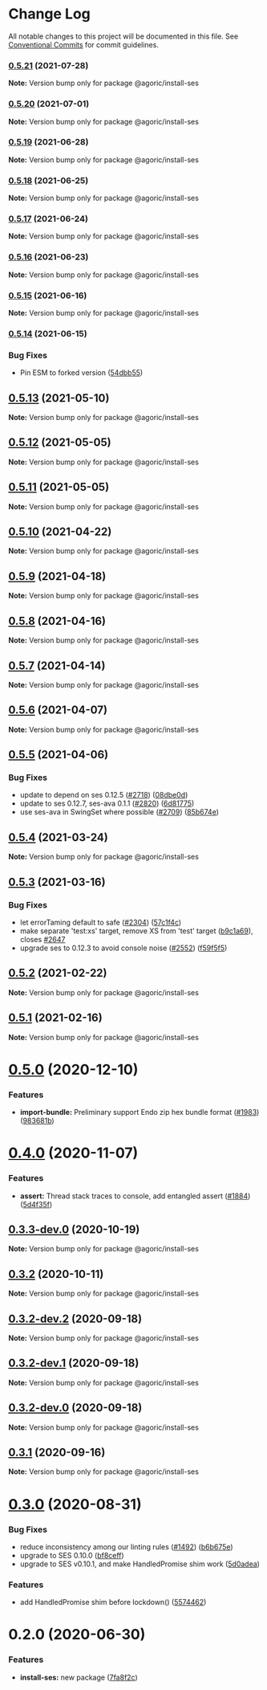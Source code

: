 # Change Log

All notable changes to this project will be documented in this file.
See [Conventional Commits](https://conventionalcommits.org) for commit guidelines.

### [0.5.21](https://github.com/Agoric/agoric-sdk/compare/@agoric/install-ses@0.5.20...@agoric/install-ses@0.5.21) (2021-07-28)

**Note:** Version bump only for package @agoric/install-ses





### [0.5.20](https://github.com/Agoric/agoric-sdk/compare/@agoric/install-ses@0.5.19...@agoric/install-ses@0.5.20) (2021-07-01)

**Note:** Version bump only for package @agoric/install-ses





### [0.5.19](https://github.com/Agoric/agoric-sdk/compare/@agoric/install-ses@0.5.18...@agoric/install-ses@0.5.19) (2021-06-28)

**Note:** Version bump only for package @agoric/install-ses





### [0.5.18](https://github.com/Agoric/agoric-sdk/compare/@agoric/install-ses@0.5.17...@agoric/install-ses@0.5.18) (2021-06-25)

**Note:** Version bump only for package @agoric/install-ses





### [0.5.17](https://github.com/Agoric/agoric-sdk/compare/@agoric/install-ses@0.5.16...@agoric/install-ses@0.5.17) (2021-06-24)

**Note:** Version bump only for package @agoric/install-ses





### [0.5.16](https://github.com/Agoric/agoric-sdk/compare/@agoric/install-ses@0.5.15...@agoric/install-ses@0.5.16) (2021-06-23)

**Note:** Version bump only for package @agoric/install-ses





### [0.5.15](https://github.com/Agoric/agoric-sdk/compare/@agoric/install-ses@0.5.14...@agoric/install-ses@0.5.15) (2021-06-16)

**Note:** Version bump only for package @agoric/install-ses





### [0.5.14](https://github.com/Agoric/agoric-sdk/compare/@agoric/install-ses@0.5.13...@agoric/install-ses@0.5.14) (2021-06-15)


### Bug Fixes

* Pin ESM to forked version ([54dbb55](https://github.com/Agoric/agoric-sdk/commit/54dbb55d64d7ff7adb395bc4bd9d1461dd2d3c17))



## [0.5.13](https://github.com/Agoric/agoric-sdk/compare/@agoric/install-ses@0.5.12...@agoric/install-ses@0.5.13) (2021-05-10)

**Note:** Version bump only for package @agoric/install-ses





## [0.5.12](https://github.com/Agoric/agoric-sdk/compare/@agoric/install-ses@0.5.11...@agoric/install-ses@0.5.12) (2021-05-05)

**Note:** Version bump only for package @agoric/install-ses





## [0.5.11](https://github.com/Agoric/agoric-sdk/compare/@agoric/install-ses@0.5.10...@agoric/install-ses@0.5.11) (2021-05-05)

**Note:** Version bump only for package @agoric/install-ses





## [0.5.10](https://github.com/Agoric/agoric-sdk/compare/@agoric/install-ses@0.5.9...@agoric/install-ses@0.5.10) (2021-04-22)

**Note:** Version bump only for package @agoric/install-ses





## [0.5.9](https://github.com/Agoric/agoric-sdk/compare/@agoric/install-ses@0.5.8...@agoric/install-ses@0.5.9) (2021-04-18)

**Note:** Version bump only for package @agoric/install-ses





## [0.5.8](https://github.com/Agoric/agoric-sdk/compare/@agoric/install-ses@0.5.7...@agoric/install-ses@0.5.8) (2021-04-16)

**Note:** Version bump only for package @agoric/install-ses





## [0.5.7](https://github.com/Agoric/agoric-sdk/compare/@agoric/install-ses@0.5.6...@agoric/install-ses@0.5.7) (2021-04-14)

**Note:** Version bump only for package @agoric/install-ses





## [0.5.6](https://github.com/Agoric/agoric-sdk/compare/@agoric/install-ses@0.5.5...@agoric/install-ses@0.5.6) (2021-04-07)

**Note:** Version bump only for package @agoric/install-ses





## [0.5.5](https://github.com/Agoric/agoric-sdk/compare/@agoric/install-ses@0.5.4...@agoric/install-ses@0.5.5) (2021-04-06)


### Bug Fixes

* update to depend on ses 0.12.5 ([#2718](https://github.com/Agoric/agoric-sdk/issues/2718)) ([08dbe0d](https://github.com/Agoric/agoric-sdk/commit/08dbe0db5ce06944dc92c710865e441a60b31b5b))
* update to ses 0.12.7, ses-ava 0.1.1 ([#2820](https://github.com/Agoric/agoric-sdk/issues/2820)) ([6d81775](https://github.com/Agoric/agoric-sdk/commit/6d81775715bc80e6033d75cb65edbfb1452b1608))
* use ses-ava in SwingSet where possible ([#2709](https://github.com/Agoric/agoric-sdk/issues/2709)) ([85b674e](https://github.com/Agoric/agoric-sdk/commit/85b674e7942443219fa9828841cc7bd8ef909b47))





## [0.5.4](https://github.com/Agoric/agoric-sdk/compare/@agoric/install-ses@0.5.3...@agoric/install-ses@0.5.4) (2021-03-24)

**Note:** Version bump only for package @agoric/install-ses





## [0.5.3](https://github.com/Agoric/agoric-sdk/compare/@agoric/install-ses@0.5.2...@agoric/install-ses@0.5.3) (2021-03-16)


### Bug Fixes

* let errorTaming default to safe ([#2304](https://github.com/Agoric/agoric-sdk/issues/2304)) ([57c1f4c](https://github.com/Agoric/agoric-sdk/commit/57c1f4cc3841ba9c6be89c01b022ca70eeedc776))
* make separate 'test:xs' target, remove XS from 'test' target ([b9c1a69](https://github.com/Agoric/agoric-sdk/commit/b9c1a6987093fc8e09e8aba7acd2a1618413bac8)), closes [#2647](https://github.com/Agoric/agoric-sdk/issues/2647)
* upgrade ses to 0.12.3 to avoid console noise ([#2552](https://github.com/Agoric/agoric-sdk/issues/2552)) ([f59f5f5](https://github.com/Agoric/agoric-sdk/commit/f59f5f58d1567bb11710166b1dbc80f25c39a04f))





## [0.5.2](https://github.com/Agoric/agoric-sdk/compare/@agoric/install-ses@0.5.1...@agoric/install-ses@0.5.2) (2021-02-22)

**Note:** Version bump only for package @agoric/install-ses





## [0.5.1](https://github.com/Agoric/agoric-sdk/compare/@agoric/install-ses@0.5.0...@agoric/install-ses@0.5.1) (2021-02-16)

**Note:** Version bump only for package @agoric/install-ses





# [0.5.0](https://github.com/Agoric/agoric-sdk/compare/@agoric/install-ses@0.4.0...@agoric/install-ses@0.5.0) (2020-12-10)


### Features

* **import-bundle:** Preliminary support Endo zip hex bundle format ([#1983](https://github.com/Agoric/agoric-sdk/issues/1983)) ([983681b](https://github.com/Agoric/agoric-sdk/commit/983681bfc4bf512b6bd90806ed9220cd4fefc13c))





# [0.4.0](https://github.com/Agoric/agoric-sdk/compare/@agoric/install-ses@0.3.3-dev.0...@agoric/install-ses@0.4.0) (2020-11-07)


### Features

* **assert:** Thread stack traces to console, add entangled assert ([#1884](https://github.com/Agoric/agoric-sdk/issues/1884)) ([5d4f35f](https://github.com/Agoric/agoric-sdk/commit/5d4f35f901f2ca40a2a4d66dab980a5fe8e575f4))





## [0.3.3-dev.0](https://github.com/Agoric/agoric-sdk/compare/@agoric/install-ses@0.3.2...@agoric/install-ses@0.3.3-dev.0) (2020-10-19)

**Note:** Version bump only for package @agoric/install-ses





## [0.3.2](https://github.com/Agoric/agoric-sdk/compare/@agoric/install-ses@0.3.2-dev.2...@agoric/install-ses@0.3.2) (2020-10-11)

**Note:** Version bump only for package @agoric/install-ses





## [0.3.2-dev.2](https://github.com/Agoric/agoric-sdk/compare/@agoric/install-ses@0.3.2-dev.1...@agoric/install-ses@0.3.2-dev.2) (2020-09-18)

**Note:** Version bump only for package @agoric/install-ses





## [0.3.2-dev.1](https://github.com/Agoric/agoric-sdk/compare/@agoric/install-ses@0.3.2-dev.0...@agoric/install-ses@0.3.2-dev.1) (2020-09-18)

**Note:** Version bump only for package @agoric/install-ses





## [0.3.2-dev.0](https://github.com/Agoric/agoric-sdk/compare/@agoric/install-ses@0.3.1...@agoric/install-ses@0.3.2-dev.0) (2020-09-18)

**Note:** Version bump only for package @agoric/install-ses





## [0.3.1](https://github.com/Agoric/agoric-sdk/compare/@agoric/install-ses@0.3.0...@agoric/install-ses@0.3.1) (2020-09-16)

**Note:** Version bump only for package @agoric/install-ses





# [0.3.0](https://github.com/Agoric/agoric-sdk/compare/@agoric/install-ses@0.2.0...@agoric/install-ses@0.3.0) (2020-08-31)


### Bug Fixes

* reduce inconsistency among our linting rules ([#1492](https://github.com/Agoric/agoric-sdk/issues/1492)) ([b6b675e](https://github.com/Agoric/agoric-sdk/commit/b6b675e2de110e2af19cad784a66220cab21dacf))
* upgrade to SES 0.10.0 ([bf8ceff](https://github.com/Agoric/agoric-sdk/commit/bf8ceff03ebb790728c18a131b6305ca7f7f4a4f))
* upgrade to SES v0.10.1, and make HandledPromise shim work ([5d0adea](https://github.com/Agoric/agoric-sdk/commit/5d0adea1b3b7369ae8131df55f99b61e0c428542))


### Features

* add HandledPromise shim before lockdown() ([5574462](https://github.com/Agoric/agoric-sdk/commit/55744622a7ff5909b6cc296cdf6ab0f2a6ee2e0c))





# 0.2.0 (2020-06-30)


### Features

* **install-ses:** new package ([7fa8f2c](https://github.com/Agoric/agoric-sdk/commit/7fa8f2c95914578e703efb56b52b1c5686f6c06b))
